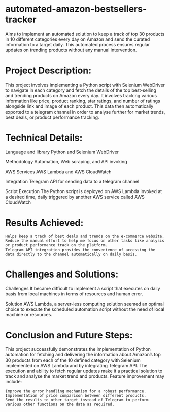 # automated-amazon-bestsellers-tracker
Aims to implement an automated solution to keep a track of top 30 products in 10 different categories every day on Amazon and send the curated information to a target daily. This automated process ensures regular updates on trending products without any manual intervention.


# Project Description:

This project involves implementing a Python script with Selenium WebDriver to navigate in each category and fetch the details of the top best-selling and trending products on Amazon every day. It involves tracking various information like price, product ranking, star ratings, and number of ratings alongside link and image of each product. This data then automatically exported to a telegram channel in order to analyse further for market trends, best deals, or product performance tracking.

# Technical Details:
Language and library
Python and Selenium WebDriver

Methodology
Automation, Web scraping, and API invoking

AWS Services
AWS Lambda and AWS CloudWatch

Integration
Telegram API for sending data to a telegram channel

Script Execution
The Python script is deployed on AWS Lambda invoked at a desired time, daily triggered by another AWS service called AWS CloudWatch

# Results Achieved:

    Helps keep a track of best deals and trends on the e-commerce website.
    Reduce the manual effort to help me focus on other tasks like analysis or product performance track on the platform.
    Telegram API integration provides the convenience of accessing the data directly to the channel automatically on daily basis.

# Challenges and Solutions:
Challenges
It became difficult to implement a script that executes on daily basis from local machines in terms of resources and human error.

Solution
AWS Lambda, a server-less computing solution seemed an optimal choice to execute the scheduled automation script without the need of local machine or resources.

# Conclusion and Future Steps:
This project successfully demonstrates the implementation of Python automation for fetching and delivering the information about Amazon’s top 30 products from each of the 10 defined category with Selenium implemented on AWS Lambda and by integrating Telegram API. The execution and ability to fetch regular updates make it a practical solution to track and analyse the market trend and products.
Feature improvement may include:

    Improve the error handling mechanism for a robust performance.
    Implementation of price comparison between different products.
    Send the results to other target instead of Telegram to perform various other functions on the data as required.

